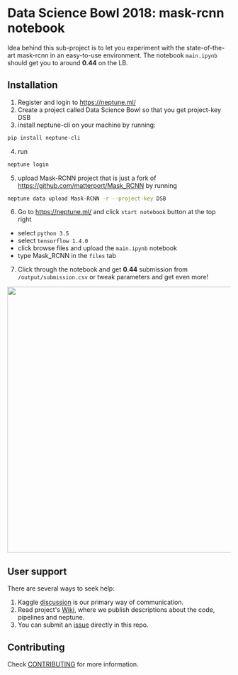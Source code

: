 # Data Science Bowl 2018: mask-rcnn notebook

Idea behind this sub-project is to let you experiment with the state-of-the-art mask-rcnn in an easy-to-use environment.
The notebook `main.ipynb` should get you to around **0.44** on the LB.

## Installation

1. Register and login to https://neptune.ml/ 
2. Create a project called Data Science Bowl so that you get project-key DSB
3. install neptune-cli on your machine by running:
```bash
pip install neptune-cli
```
4. run
```bash
neptune login
```
5. upload Mask-RCNN project that is just a fork of https://github.com/matterport/Mask_RCNN by running
```bash
neptune data upload Mask-RCNN -r --project-key DSB
```
6. Go to https://neptune.ml/ and click `start notebook` button at the top right
* select `python 3.5` 
* select `tensorflow 1.4.0`
* click browse files and upload the `main.ipynb` notebook
* type Mask_RCNN in the `files` tab

7. Click through the notebook and get **0.44** submission from `/output/submission.csv` or tweak parameters and get even more!
<img src="https://gist.githubusercontent.com/jakubczakon/10e5eb3d5024cc30cdb056d5acd3d92f/raw/577a2614cd1041f6251b6096029272f3547d78df/readme_neptune_rcnn.png" width="600" height="600" />

## User support
There are several ways to seek help:
1. Kaggle [discussion](https://www.kaggle.com) is our primary way of communication.
2. Read project's [Wiki](https://github.com/neptune-ml/data-science-bowl-2018/wiki), where we publish descriptions about the code, pipelines and neptune.
3. You can submit an [issue](https://github.com/neptune-ml/data-science-bowl-2018/issues) directly in this repo.

## Contributing
Check [CONTRIBUTING](CONTRIBUTING.md) for more information.
